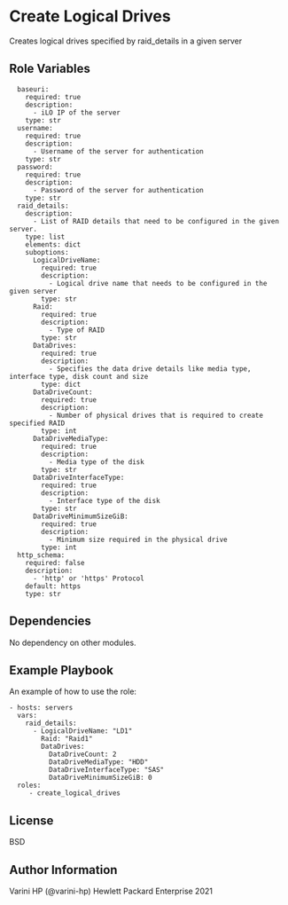 Create Logical Drives
=========

Creates logical drives specified by raid_details in a given server


Role Variables
--------------
```
  baseuri:
    required: true
    description:
      - iLO IP of the server
    type: str
  username:
    required: true
    description:
      - Username of the server for authentication
    type: str
  password:
    required: true
    description:
      - Password of the server for authentication
    type: str
  raid_details:
    description:
      - List of RAID details that need to be configured in the given server.
    type: list
    elements: dict
    suboptions:
      LogicalDriveName:
        required: true
        description:
          - Logical drive name that needs to be configured in the given server
        type: str
      Raid:
        required: true
        description:
          - Type of RAID
        type: str
      DataDrives:
        required: true
        description:
          - Specifies the data drive details like media type, interface type, disk count and size
        type: dict
      DataDriveCount:
        required: true
        description:
          - Number of physical drives that is required to create specified RAID
        type: int
      DataDriveMediaType:
        required: true
        description:
          - Media type of the disk
        type: str
      DataDriveInterfaceType:
        required: true
        description:
          - Interface type of the disk
        type: str
      DataDriveMinimumSizeGiB:
        required: true
        description:
          - Minimum size required in the physical drive
        type: int
  http_schema:
    required: false
    description:
      - 'http' or 'https' Protocol
    default: https
    type: str
```    

Dependencies
------------

No dependency on other modules.

Example Playbook
----------------

An example of how to use the role:

``` 
- hosts: servers
  vars:
    raid_details: 
      - LogicalDriveName: "LD1"
        Raid: "Raid1"
        DataDrives:
          DataDriveCount: 2
          DataDriveMediaType: "HDD"
          DataDriveInterfaceType: "SAS"
          DataDriveMinimumSizeGiB: 0
  roles:
     - create_logical_drives
```
License
-------

BSD

Author Information
------------------

Varini HP (@varini-hp) Hewlett Packard Enterprise 2021 
